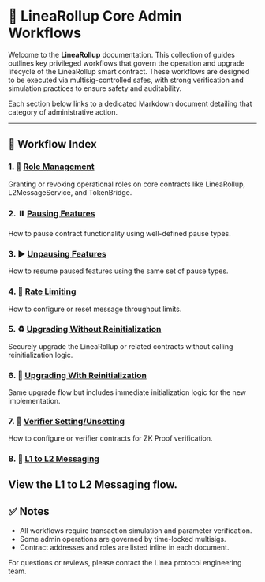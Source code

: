 # 📘 LineaRollup Core Admin Workflows

Welcome to the **LineaRollup** documentation. This collection of guides outlines key privileged workflows that govern the operation and upgrade lifecycle of the LineaRollup smart contract. These workflows are designed to be executed via multisig-controlled safes, with strong verification and simulation practices to ensure safety and auditability.

Each section below links to a dedicated Markdown document detailing that category of administrative action.

---

## 📑 Workflow Index

### 1. 🔐 [Role Management](../administration/roleManagement.md)
Granting or revoking operational roles on core contracts like LineaRollup, L2MessageService, and TokenBridge.

### 2. ⏸️ [Pausing Features](../administration/pausing.md)
How to pause contract functionality using well-defined pause types.

### 3. ▶️ [Unpausing Features](../administration/unpausing.md)
How to resume paused features using the same set of pause types.

### 4. 🧮 [Rate Limiting](../administration/rateLimiting.md)
How to configure or reset message throughput limits.

### 5. ♻️ [Upgrading Without Reinitialization](../administration/upgradeContract.md)
Securely upgrade the LineaRollup or related contracts without calling reinitialization logic.

### 6. 🔁 [Upgrading With Reinitialization](../administration/upgradeAndCallContract.md)
Same upgrade flow but includes immediate initialization logic for the new implementation.

### 7. 🧾 [Verifier Setting/Unsetting](../administration/verifierSettingUnsetting.md)
How to configure or verifier contracts for ZK Proof verification.

### 8. 🧾 [L1 to L2 Messaging](../messaging/canonicalL1ToL2Messaging.md)
View the L1 to L2 Messaging flow.
---

## ✅ Notes

- All workflows require transaction simulation and parameter verification.
- Some admin operations are governed by time-locked multisigs.
- Contract addresses and roles are listed inline in each document.

For questions or reviews, please contact the Linea protocol engineering team.

